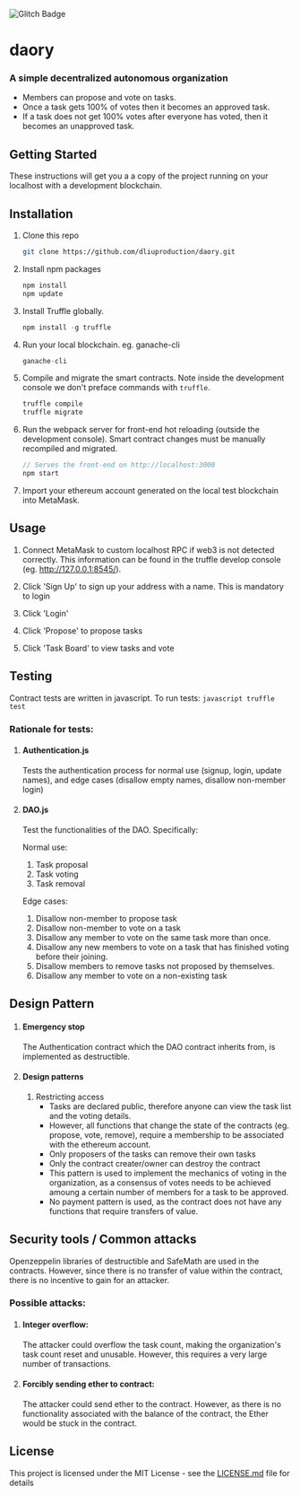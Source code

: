 ![Glitch Badge](https://badge.glitch.me/daory)

# daory
### A simple decentralized autonomous organization

- Members can propose and vote on tasks. 
- Once a task gets 100% of votes then it becomes an approved task. 
- If a task does not get 100% votes after everyone has voted, then it becomes an unapproved task.

## Getting Started

These instructions will get you a a copy of the project running on your localhost with a development blockchain.

## Installation

1. Clone this repo
    ```bash
    git clone https://github.com/dliuproduction/daory.git
    ```
    
2. Install npm packages
    ```bash
    npm install
    npm update
    ```

3. Install Truffle globally.
    ```javascript
    npm install -g truffle
    ```
    
4. Run your local blockchain. eg. ganache-cli
    ```javascript
    ganache-cli
    ```
    
5. Compile and migrate the smart contracts. Note inside the development console we don't preface commands with `truffle`.
    ```javascript
    truffle compile
    truffle migrate
    ```

6. Run the webpack server for front-end hot reloading (outside the development console). Smart contract changes must be manually recompiled and migrated.
    ```javascript
    // Serves the front-end on http://localhost:3000
    npm start
    ```

7. Import your ethereum account generated on the local test blockchain into MetaMask.
    
## Usage

1. Connect MetaMask to custom localhost RPC if web3 is not detected correctly. This information can be found in the truffle develop console (eg. http://127.0.0.1:8545/).

2. Click 'Sign Up' to sign up your address with a name. This is mandatory to login

3. Click 'Login' 

4. Click 'Propose' to propose tasks

5. Click 'Task Board' to view tasks and vote 

## Testing

Contract tests are written in javascript. To run tests:
    ```javascript
    truffle test
    ```

### Rationale for tests:

1. #### Authentication.js
    Tests the authentication process for normal use (signup, login, update names), and edge cases (disallow empty names, disallow non-member login)

2. #### DAO.js
    Test the functionalities of the DAO. Specifically:

    Normal use:
    1. Task proposal
    2. Task voting
    3. Task removal
   
    Edge cases:
    1. Disallow non-member to propose task
    2. Disallow non-member to vote on a task
    3. Disallow any member to vote on the same task more than once.
    4. Disallow any new members to vote on a task that has finished voting before their joining.
    5. Disallow members to remove tasks not proposed by themselves.
    6. Disallow any member to vote on a non-existing task

## Design Pattern

1. #### Emergency stop
    The Authentication contract which the DAO contract inherits from, is implemented as destructible.

2. #### Design patterns
    1. Restricting access
        - Tasks are declared public, therefore anyone can view the task list and the voting details.
        - However, all functions that change the state of the contracts (eg. propose, vote, remove), require a membership to be associated with the ethereum account.
        - Only proposers of the tasks can remove their own tasks
        - Only the contract creater/owner can destroy the contract
        - This pattern is used to implement the mechanics of voting in the organization, as a consensus of votes needs to be achieved amoung a certain number of members for a task to be approved. 
        - No payment pattern is used, as the contract does not have any functions that require transfers of value.

## Security tools / Common attacks

Openzeppelin libraries of destructible and SafeMath are used in the contracts. However, since there is no transfer of value within the contract, there is no incentive to gain for an attacker. 

### Possible attacks:

1. #### Integer overflow:
   The attacker could overflow the task count, making the organization's task count reset and unusable. However, this requires a very large number of transactions.

2. #### Forcibly sending ether to contract:
    The attacker could send ether to the contract. However, as there is no functionality associated with the balance of the contract, the Ether would be stuck in the contract.

## License

This project is licensed under the MIT License - see the [LICENSE.md](https://github.com/dliuproduction/daory/blob/master/LICENSE) file for details

